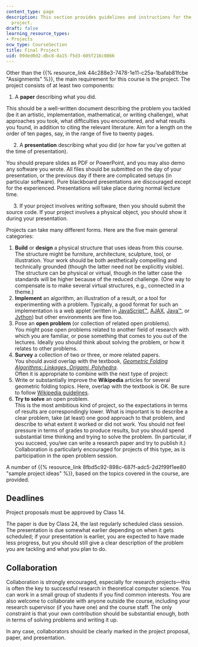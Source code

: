 ```yaml
---
content_type: page
description: This section provides guidelines and instructions for the required course
  project.
draft: false
learning_resource_types:
- Projects
ocw_type: CourseSection
title: Final Project
uid: 09ded0d2-dbc8-da15-f5d3-605f216c0866
---
```

Other than the {{% resource_link 44c288e3-7478-1e11-c25a-1bafab81fcbe "Assignments" %}}, the main requirement for this course is the project. The project consists of at least two components:

1. A **paper** describing what you did.

This should be a well-written document describing the problem you tackled (be it an artistic, implementation, mathematical, or writing challenge), what approaches you took, what difficulties you encountered, and what results you found, in addition to citing the relevant literature. Aim for a length on the order of ten pages, say, in the range of five to twenty pages.

     2. A **presentation** describing what you did (or how far you've gotten at the time of presentation).

You should prepare slides as PDF or PowerPoint, and you may also demo any software you wrote. All files should be submitted on the day of your presentation, or the previous day if there are complicated setups (in particular software). Pure blackboard presentations are discouraged except for the experienced. Presentations will take place during normal lecture time.

     3. If your project involves writing software, then you should submit the source code. If your project involves a physical object, you should show it during your presentation.

Projects can take many different forms. Here are the five main general categories:

1. **Build** or **design** a physical structure that uses ideas from this course.   
    The structure might be furniture, architecture, sculpture, tool, or illustration. Your work should be both aesthetically compelling and technically grounded (though the latter need not be explicitly visible). The structure can be physical or virtual, though in the latter case the standards will be higher because of the reduced challenge. (One way to compensate is to make several virtual structures, e.g., connected in a theme.)
2. **Implement** an algorithm, an illustration of a result, or a tool for experimenting with a problem. Typically, a good format for such an implementation is a web applet (written in [JavaScript™](http://developer.mozilla.org/en/docs/About_JavaScript), [AJAX](http://en.wikipedia.org/wiki/Ajax_%28programming%29), [Java™](http://java.sun.com/), or [Jython](http://www.jython.org/)) but other environments are fine too.
3. Pose an **open problem** (or collection of related open problems).   
    You might pose open problems related to another field of research with which you are familiar, or pose something that comes to you out of the lectures. Ideally you should think about solving the problem, or how it relates to other problems.
4. **Survey** a collection of two or three, or more related papers.   
    You should avoid overlap with the textbook, [_Geometric Folding Algorithms: Linkages, Origami, Polyhedra_](http://www.gfalop.org/).   
    Often it is appropriate to combine with the next type of project:
5. Write or substantially improve the **Wikipedia** articles for several geometric folding topics. Here, overlap with the textbook is OK. Be sure to follow [Wikipedia guidelines](http://en.wikipedia.org/wiki/Wikipedia:List_of_policies_and_guidelines).
6. **Try to solve** an open problem.   
    This is the most ambitious kind of project, so the expectations in terms of results are correspondingly lower. What is important is to describe a clear problem, take (at least) one good approach to that problem, and describe to what extent it worked or did not work. You should not feel pressure in terms of grades to produce results, but you should spend substantial time thinking and trying to solve the problem. (In particular, if you succeed, you/we can write a research paper and try to publish it.) Collaboration is particularly encouraged for projects of this type, as is participation in the open problem session.

A number of {{% resource_link 8fbd5c92-898c-687f-adc5-2d2f99f1ee80 "sample project ideas" %}}, based on the topics covered in the course, are provided.

## Deadlines

Project proposals must be approved by Class 14.

The paper is due by Class 24, the last regularly scheduled class session. The presentation is due somewhat earlier depending on when it gets scheduled; if your presentation is earlier, you are expected to have made less progress, but you should still give a clear description of the problem you are tackling and what you plan to do.

## Collaboration

Collaboration is strongly encouraged, especially for research projects—this is often the key to successful research in theoretical computer science. You can work in a small group of students if you find common interests. You are also welcome to collaborate with anyone outside the course, including your research supervisor (if you have one) and the course staff. The only constraint is that your own contribution should be substantial enough, both in terms of solving problems and writing it up.

In any case, collaborators should be clearly marked in the project proposal, paper, and presentation.